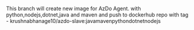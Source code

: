 This branch will create new image for AzDo Agent.
with python,nodejs,dotnet,java and maven
and push to dockerhub repo with tag - krushnabhanage10/azdo-slave:javamavenpythondotnetnodejs
